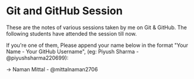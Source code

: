# Git and GitHub Session

These are the notes of various sessions taken by me on Git & GitHub. The following students have attended the session till now.

If you're one of them, Please append your name below in the format "Your Name - Your GitHub Username", (eg: Piyush Sharma - @piyushsharma220699):

-> Naman Mittal - @mittalnaman2706
